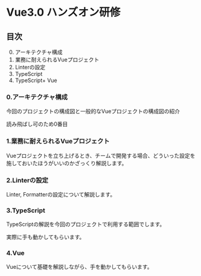 # Vue3.0 ハンズオン研修

## 目次

0. アーキテクチャ構成
1. 業務に耐えられるVueプロジェクト
2. Linterの設定
3. TypeScript
4. TypeScript+ Vue

### 0.アーキテクチャ構成

今回のプロジェクトの構成図と一般的なVueプロジェクトの構成図の紹介

読み飛ばし可のため0番目

### 1.業務に耐えられるVueプロジェクト

Vueプロジェクトを立ち上げるとき、チームで開発する場合、どういった設定を施しておいたほうがいいのかざっくり解説します。

### 2.Linterの設定

Linter, Formatterの設定について解説します。

### 3.TypeScript

TypeScriptの解説を今回のプロジェクトで利用する範囲でします。

実際に手も動かしてもらいます。

### 4.Vue

Vueについて基礎を解説しながら、手を動かしてもらいます。
